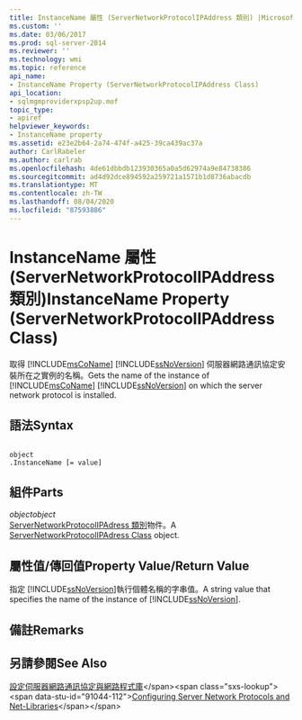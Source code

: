 ```yaml
---
title: InstanceName 屬性 (ServerNetworkProtocolIPAddress 類別) |Microsoft Docs
ms.custom: ''
ms.date: 03/06/2017
ms.prod: sql-server-2014
ms.reviewer: ''
ms.technology: wmi
ms.topic: reference
api_name:
- InstanceName Property (ServerNetworkProtocolIPAddress Class)
api_location:
- sqlmgmproviderxpsp2up.mof
topic_type:
- apiref
helpviewer_keywords:
- InstanceName property
ms.assetid: e23e2b64-2a74-474f-a425-39ca439ac37a
author: CarlRabeler
ms.author: carlrab
ms.openlocfilehash: 4de61dbbdb123930365a0a5d62974a9e84738386
ms.sourcegitcommit: ad4d92dce894592a259721a1571b1d8736abacdb
ms.translationtype: MT
ms.contentlocale: zh-TW
ms.lasthandoff: 08/04/2020
ms.locfileid: "87593886"
---
```

# <a name="instancename-property-servernetworkprotocolipaddress-class"></a><span data-ttu-id="91044-102">InstanceName 屬性 (ServerNetworkProtocolIPAddress 類別)</span><span class="sxs-lookup"><span data-stu-id="91044-102">InstanceName Property (ServerNetworkProtocolIPAddress Class)</span></span>
  <span data-ttu-id="91044-103">取得 [!INCLUDE[msCoName](../../../includes/msconame-md.md)] [!INCLUDE[ssNoVersion](../../../includes/ssnoversion-md.md)] 伺服器網路通訊協定安裝所在之實例的名稱。</span><span class="sxs-lookup"><span data-stu-id="91044-103">Gets the name of the instance of [!INCLUDE[msCoName](../../../includes/msconame-md.md)] [!INCLUDE[ssNoVersion](../../../includes/ssnoversion-md.md)] on which the server network protocol is installed.</span></span>  
  
## <a name="syntax"></a><span data-ttu-id="91044-104">語法</span><span class="sxs-lookup"><span data-stu-id="91044-104">Syntax</span></span>  
  
```  
  
object  
.InstanceName [= value]  
```  
  
## <a name="parts"></a><span data-ttu-id="91044-105">組件</span><span class="sxs-lookup"><span data-stu-id="91044-105">Parts</span></span>  
 <span data-ttu-id="91044-106">*object*</span><span class="sxs-lookup"><span data-stu-id="91044-106">*object*</span></span>  
 <span data-ttu-id="91044-107">[ServerNetworkProtocolIPAdress 類別](servernetworkprotocolipaddress-class.md)物件。</span><span class="sxs-lookup"><span data-stu-id="91044-107">A [ServerNetworkProtocolIPAdress Class](servernetworkprotocolipaddress-class.md) object.</span></span>  
  
## <a name="property-valuereturn-value"></a><span data-ttu-id="91044-108">屬性值/傳回值</span><span class="sxs-lookup"><span data-stu-id="91044-108">Property Value/Return Value</span></span>  
 <span data-ttu-id="91044-109">指定 [!INCLUDE[ssNoVersion](../../../includes/ssnoversion-md.md)]執行個體名稱的字串值。</span><span class="sxs-lookup"><span data-stu-id="91044-109">A string value that specifies the name of the instance of [!INCLUDE[ssNoVersion](../../../includes/ssnoversion-md.md)].</span></span>  
  
## <a name="remarks"></a><span data-ttu-id="91044-110">備註</span><span class="sxs-lookup"><span data-stu-id="91044-110">Remarks</span></span>  
  
## <a name="see-also"></a><span data-ttu-id="91044-111">另請參閱</span><span class="sxs-lookup"><span data-stu-id="91044-111">See Also</span></span>  
 <span data-ttu-id="91044-112">[設定伺服器網路通訊協定與網路程式庫](https://msdn.microsoft.com/library/ms177485\(v=sql.100\).aspx)</span><span class="sxs-lookup"><span data-stu-id="91044-112">[Configuring Server Network Protocols and Net-Libraries](https://msdn.microsoft.com/library/ms177485\(v=sql.100\).aspx)</span></span>  
  
  
